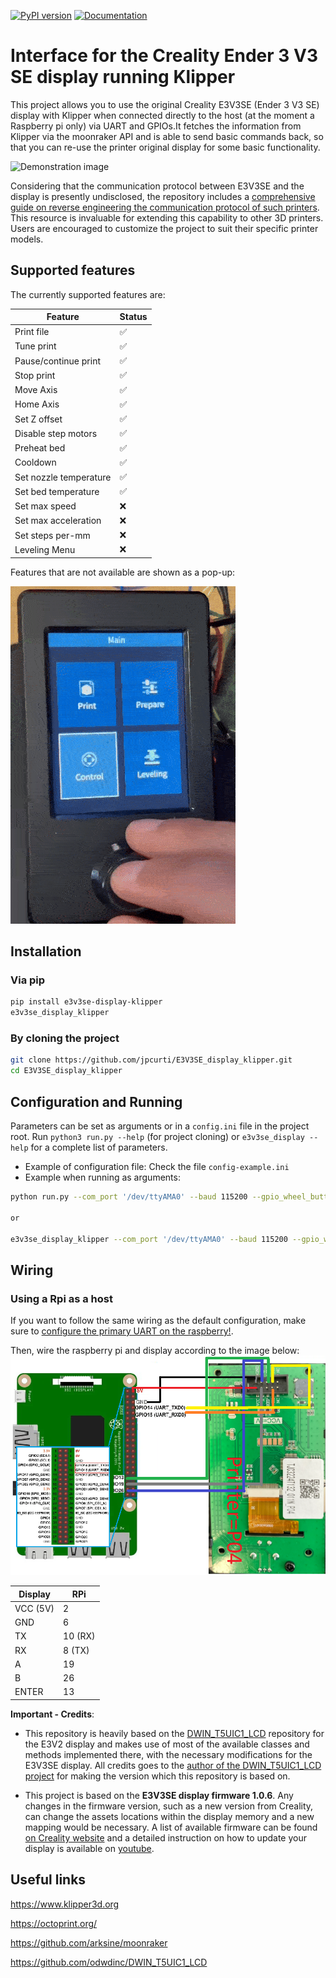 [![PyPI version](https://badge.fury.io/py/e3v3se-display-klipper.svg)](https://pypi.org/project/e3v3se-display-klipper)
[![Documentation](https://github.com/jpcurti/E3V3SE_display_klipper/actions/workflows/documentation.yml/badge.svg)](https://jpcurti.github.io/E3V3SE_display_klipper/)
# Interface for the Creality Ender 3 V3 SE display running Klipper 

This project allows you to use the original Creality E3V3SE (Ender 3 V3 SE) display with Klipper when connected directly to the host (at the moment a Raspberry pi only) via UART and GPIOs.It fetches the information from Klipper via the moonraker API and is able to send basic commands back, so that you can re-use the printer original display for some basic functionality.
 
![Demonstration image](https://github.com/jpcurti/E3V3SE_display_klipper/blob/main/docs/img/demo.gif?raw=true)

Considering that the communication protocol between E3V3SE and the display is presently undisclosed, the repository includes a [comprehensive guide on reverse engineering the communication protocol of such printers](/docs/tjc3224_reverse_engineering.md). This resource is invaluable for extending this capability to other 3D printers. Users are encouraged to customize the project to suit their specific printer models.

## Supported features

The currently supported features are:

| Feature                | Status             |
|------------------------|--------------------|
| Print file             | :white_check_mark: |
| Tune print             | :white_check_mark: |
| Pause/continue print   | :white_check_mark: |
| Stop print             | :white_check_mark: |
| Move Axis              | :white_check_mark: |
| Home Axis              | :white_check_mark:
| Set Z offset           | :white_check_mark: |
| Disable step motors    | :white_check_mark: |
| Preheat bed            | :white_check_mark: |
| Cooldown               | :white_check_mark: |
| Set nozzle temperature | :white_check_mark: |
| Set bed temperature    | :white_check_mark: |
| Set max speed          | :x:                |
| Set max acceleration   | :x:                |
| Set steps per-mm       | :x:                |
| Leveling Menu          | :x:                |

Features that are not available are shown as a pop-up:

![Demonstration image](https://github.com/jpcurti/E3V3SE_display_klipper/blob/main/docs/img/disabled_features.gif?raw=true)

## Installation
### Via pip
``` sh
pip install e3v3se-display-klipper
e3v3se_display_klipper 
```
### By cloning the project
```sh
git clone https://github.com/jpcurti/E3V3SE_display_klipper.git
cd E3V3SE_display_klipper
```

## Configuration and Running
Parameters can be set as arguments or in a `config.ini` file in the project root. Run `python3 run.py --help` (for project cloning) or `e3v3se_display --help` for a complete list of parameters.
- Example of configuration file:  Check the file `config-example.ini`
- Example when running as arguments:
```sh
python run.py --com_port '/dev/ttyAMA0' --baud 115200 --gpio_wheel_button_left 26 --gpio_wheel_button_right 19 --gpio_wheel_button_click 13 --klipper_api_key 'yourapikey' --klipper_socket '/home/youruser/printer_data/comms/klippy.sock' 

or 

e3v3se_display_klipper --com_port '/dev/ttyAMA0' --baud 115200 --gpio_wheel_button_left 26 --gpio_wheel_button_right 19 --gpio_wheel_button_click 13 --klipper_api_key 'yourapikey' --klipper_socket '/home/youruser/printer_data/comms/klippy.sock' 

```

## Wiring

### Using a Rpi as a host
If you want to follow the same wiring as the default configuration, make sure to [configure the primary UART on the raspberry!](https://www.raspberrypi.com/documentation/computers/configuration.html#configuring-uarts).

Then, wire the raspberry pi and display according to the image below:
![Wiring diagram between display and raspberry pi](https://github.com/jpcurti/E3V3SE_display_klipper/blob/main/docs/img/wiring.png?raw=true)
 
|Display    |   RPi |
|-----------|-------|
|VCC (5V)   | 2     |
|GND        |6      |
|TX         |10 (RX)|
|RX         |8 (TX) |
|A          |19     |
|B          |26     |
|ENTER      |13     |

**Important - Credits**:
-  This repository is heavily based on the [DWIN_T5UIC1_LCD](https://github.com/odwdinc/DWIN_T5UIC1_LCD) repository for the E3V2 display and makes use of most of the available classes and methods implemented there, with the necessary modifications for the E3V3SE display. All credits goes to the [author of the DWIN_T5UIC1_LCD project](https://github.com/odwdinc) for making the version which this repository is based on.
  
-  This project is based on the **E3V3SE display firmware 1.0.6**. Any changes in the firmware version, such as a new version from Creality, can change the assets locations within the display memory and a new mapping would be necessary. A list of available firmware can be found [on Creality website](https://www.creality.com/pages/download-ender-3-v3-se) and a detailed instruction on how to update your display is available on [youtube](https://www.youtube.com/watch?v=8oRuCusCyUM&ab_channel=CrealityAfter-sale).

## Useful links

https://www.klipper3d.org

https://octoprint.org/

https://github.com/arksine/moonraker

https://github.com/odwdinc/DWIN_T5UIC1_LCD


